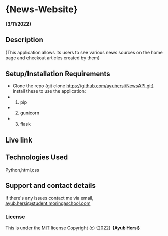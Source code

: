 # {News-Website}
#### {3/11/2022}
## Description
{This application allows its users to see various news sources on the home page and checkout articles created by them}
## Setup/Installation Requirements
* Clone the repo {git clone https://github.com/ayuhersi/NewsAPI.git}
install these to use the application:
* 1. pip
* 2. gunicorn
* 3. flask
## Live link
## Technologies Used
Python,html,css
## Support and contact details
If there's any issues contact me via email, ayub.hersi@student.moringaschool.com
### License
This is under the [MIT](LICENSE) license
Copyright (c) {2022} **{Ayub Hersi}**
